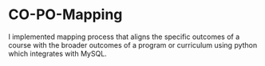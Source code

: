 # CO-PO-Mapping
I implemented mapping process that aligns the specific outcomes of a course with the broader outcomes of a program or curriculum using python which integrates with MySQL.
